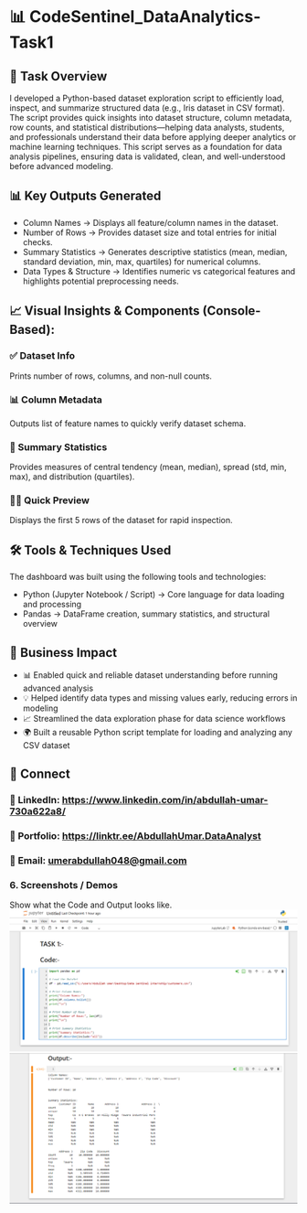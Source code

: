 # 📊 CodeSentinel_DataAnalytics-Task1

## 🧠 Task Overview
I developed a Python-based dataset exploration script to efficiently load, inspect, and summarize structured data (e.g., Iris dataset in CSV format). The script provides quick insights into dataset structure, column metadata, row counts, and statistical distributions—helping data analysts, students, and professionals understand their data before applying deeper analytics or machine learning techniques.
This script serves as a foundation for data analysis pipelines, ensuring data is validated, clean, and well-understood before advanced modeling.

## 📊 Key Outputs Generated

- Column Names → Displays all feature/column names in the dataset.
- Number of Rows → Provides dataset size and total entries for initial checks.
- Summary Statistics → Generates descriptive statistics (mean, median, standard deviation, min, max, quartiles) for numerical columns.
-  Data Types & Structure → Identifies numeric vs categorical features and highlights potential preprocessing needs.

## 📈 Visual Insights & Components (Console-Based):
### ✅ Dataset Info
Prints number of rows, columns, and non-null counts.
### 📊 Column Metadata
Outputs list of feature names to quickly verify dataset schema.
### 📌 Summary Statistics
Provides measures of central tendency (mean, median), spread (std, min, max), and distribution (quartiles).
### 🧑‍💻 Quick Preview
Displays the first 5 rows of the dataset for rapid inspection.


## 🛠 Tools & Techniques Used

The dashboard was built using the following tools and technologies:
- Python (Jupyter Notebook / Script) → Core language for data loading and processing
- Pandas → DataFrame creation, summary statistics, and structural overview

## 🚀 Business Impact
- 📊 Enabled quick and reliable dataset understanding before running advanced analysis
- 💡 Helped identify data types and missing values early, reducing errors in modeling
- 📈 Streamlined the data exploration phase for data science workflows
- 🌍 Built a reusable Python script template for loading and analyzing any CSV dataset

## 🔗 Connect
### 💼 LinkedIn: https://www.linkedin.com/in/abdullah-umar-730a622a8/
### 💼 Portfolio: https://linktr.ee/AbdullahUmar.DataAnalyst
### 📧 Email: umerabdullah048@gmail.com


### 6.	Screenshots / Demos
Show what the Code and Output looks like.
![Code Preview](https://github.com/Abdullah321Umar/CodeSentinel_DataAnalytics-Task1/blob/main/Task1(Code).png)
![Output Preview](https://github.com/Abdullah321Umar/CodeSentinel_DataAnalytics-Task1/blob/main/Task1%20(Output).png)


